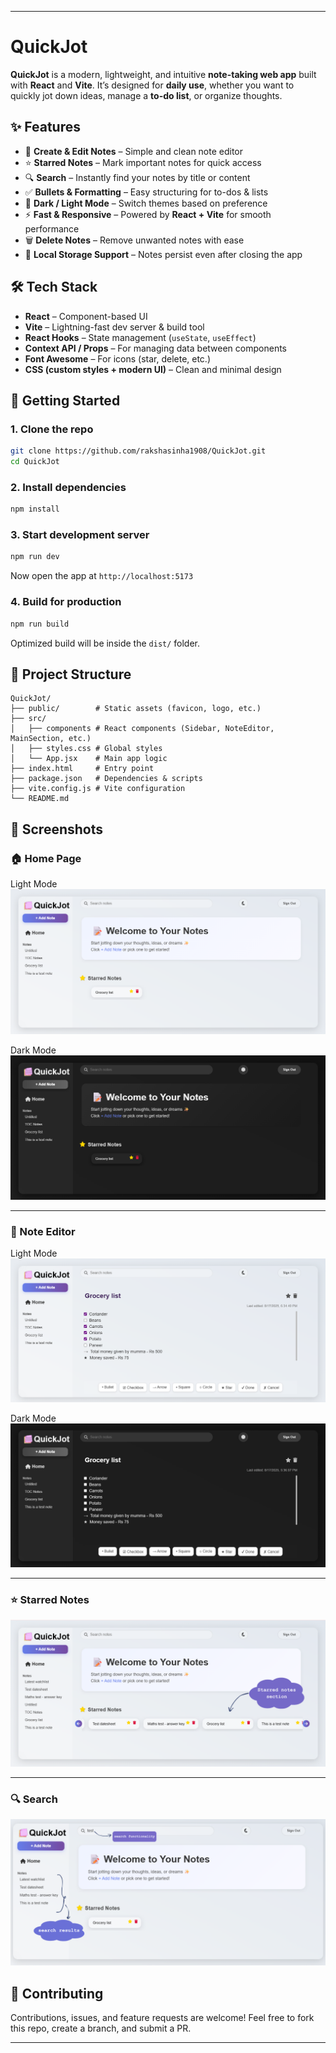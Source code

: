 
---

# QuickJot

**QuickJot** is a modern, lightweight, and intuitive **note-taking web app** built with **React** and **Vite**.
It’s designed for **daily use**, whether you want to quickly jot down ideas, manage a **to-do list**, or organize thoughts.

## ✨ Features

* 📝 **Create & Edit Notes** – Simple and clean note editor
* ⭐ **Starred Notes** – Mark important notes for quick access
* 🔍 **Search** – Instantly find your notes by title or content
* ✅ **Bullets & Formatting** – Easy structuring for to-dos & lists
* 🌙 **Dark / Light Mode** – Switch themes based on preference
* ⚡ **Fast & Responsive** – Powered by **React + Vite** for smooth performance
* 🗑️ **Delete Notes** – Remove unwanted notes with ease
* 💾 **Local Storage Support** – Notes persist even after closing the app

## 🛠️ Tech Stack

* **React** – Component-based UI
* **Vite** – Lightning-fast dev server & build tool
* **React Hooks** – State management (`useState`, `useEffect`)
* **Context API / Props** – For managing data between components
* **Font Awesome** – For icons (star, delete, etc.)
* **CSS (custom styles + modern UI)** – Clean and minimal design

## 🚀 Getting Started

### 1. Clone the repo

```bash
git clone https://github.com/rakshasinha1908/QuickJot.git
cd QuickJot
```

### 2. Install dependencies

```bash
npm install
```

### 3. Start development server

```bash
npm run dev
```

Now open the app at `http://localhost:5173`

### 4. Build for production

```bash
npm run build
```

Optimized build will be inside the `dist/` folder.

## 📂 Project Structure

```
QuickJot/
├── public/        # Static assets (favicon, logo, etc.)
├── src/
│   ├── components # React components (Sidebar, NoteEditor, MainSection, etc.)
│   ├── styles.css # Global styles
│   └── App.jsx    # Main app logic
├── index.html     # Entry point
├── package.json   # Dependencies & scripts
├── vite.config.js # Vite configuration
└── README.md
```

## 📸 Screenshots

### 🏠 Home Page
Light Mode  
![Home Page Light](./screenshots/home-light.png)

Dark Mode  
![Home Page Dark](./screenshots/home-dark.png)

---

### 📝 Note Editor
Light Mode  
![Note Editor Light](./screenshots/note-editor-light.png)

Dark Mode  
![Note Editor Dark](./screenshots/note-editor-dark.png)

---

### ⭐ Starred Notes
![Starred Notes](./screenshots/starred.png)

---

### 🔍 Search
![Search](./screenshots/search.png)




## 🤝 Contributing

Contributions, issues, and feature requests are welcome!
Feel free to fork this repo, create a branch, and submit a PR.

---